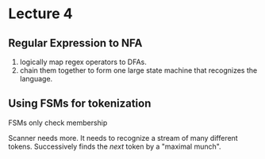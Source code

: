 # Lecture 4

## Regular Expression to NFA

1. logically map regex operators to DFAs.
2. chain them together to form one large state machine that recognizes the language.

## Using FSMs for tokenization

FSMs only check membership

Scanner needs more. It needs to recognize a stream of many different tokens. Successively finds the *next* token by a "maximal munch".
